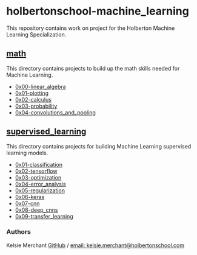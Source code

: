 # holbertonschool-machine_learning
This repository contains work on project for the Holberton Machine Learning Specialization.

## [math](/math)
This directory contains projects to build up the math skills needed for Machine Learning.
* [0x00-linear_algebra](/math/0x00-linear_algebra)
* [0x01-plotting](/math/0x01-plotting)
* [0x02-calculus](/math/0x02-calculus)
* [0x03-probability](/math/0x03-probability)
* [0x04-convolutions_and_pooling](/math/0x04-convolutions_and_pooling)

## [supervised_learning](/supervised_learning)
This directory contains projects for building Machine Learning supervised learning models.
* [0x01-classification](/supervised_learning/0x01-classification)
* [0x02-tensorflow](/supervised_learning/0x02-tensorflow)
* [0x03-optimization](/supervised_learning/0x03-optimization)
* [0x04-error_analysis](/supervised_learning/0x04-error_analysis)
* [0x05-regularization](/supervised_learning/0x05-regularization)
* [0x06-keras](/supervised_learning/0x06-keras)
* [0x07-cnn](/supervised_learning/0x07-cnn)
* [0x08-deep_cnns](/supervised_learning/0x08-deep_cnns)
* [0x09-transfer_learning](/supervised_learning/0x09-transfer_learning)

### Authors
Kelsie Merchant [GitHub](https://github.com/kmerchan/) / [email: kelsie.merchant@holbertonschool.com](kelsie.merchant@holbertonschool.com)
